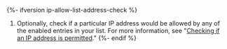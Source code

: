 {%- ifversion ip-allow-list-address-check %}
1. Optionally, check if a particular IP address would be allowed by any of the enabled entries in your list. For more information, see "[Checking if an IP address is permitted](#checking-if-an-ip-address-is-permitted)."
{%- endif %}
